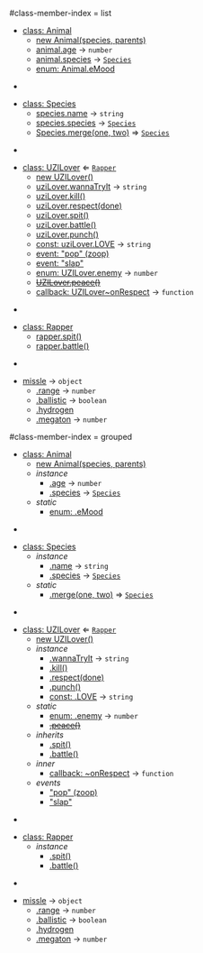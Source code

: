 #class-member-index = list

* [class: Animal](#Animal)
  * [new Animal(species, parents)](#new_Animal_new)
  * [animal.age](#Animal#age) → <code>number</code>
  * [animal.species](#Animal#species) → <code>[Species](#Species)</code>
  * [enum: Animal.eMood](#Animal.eMood)

-

* [class: Species](#Species)
  * [species.name](#Species#name) → <code>string</code>
  * [species.species](#Species#species) → <code>[Species](#Species)</code>
  * [Species.merge(one, two)](#Species.merge) ⇒ <code>[Species](#Species)</code>

-

* [class: UZILover](#UZILover) ⇐ <code>[Rapper](#Rapper)</code>
  * [new UZILover()](#new_UZILover_new)
  * [uziLover.wannaTryIt](#UZILover#wannaTryIt) → <code>string</code>
  * [uziLover.kill()](#UZILover#kill)
  * [uziLover.respect(done)](#UZILover#respect)
  * [uziLover.spit()](#UZILover#spit)
  * [uziLover.battle()](#UZILover#battle)
  * [uziLover.punch()](#UZILover#punch)
  * [const: uziLover.LOVE](#UZILover#LOVE) → <code>string</code>
  * [event: "pop" (zoop)](#UZILover#event_pop)
  * [event: "slap"](#UZILover#event_slap)
  * [enum: UZILover.enemy](#UZILover.enemy) → <code>number</code>
  * [~~UZILover.peace()~~](#UZILover.peace)
  * [callback: UZILover~onRespect](#UZILover..onRespect) → <code>function</code>

-

* [class: Rapper](#Rapper)
  * [rapper.spit()](#Rapper#spit)
  * [rapper.battle()](#Rapper#battle)

-


* [missle](#missle) → <code>object</code>
  * [.range](#missle.range) → <code>number</code>
  * [.ballistic](#missle.ballistic) → <code>boolean</code>
  * [.hydrogen](#missle.hydrogen)
  * [.megaton](#missle.megaton) → <code>number</code>


#class-member-index = grouped

* [class: Animal](#Animal)
  * [new Animal(species, parents)](#new_Animal_new)
  * _instance_
    * [.age](#Animal#age) → <code>number</code>
    * [.species](#Animal#species) → <code>[Species](#Species)</code>
  * _static_
    * [enum: .eMood](#Animal.eMood)

-

* [class: Species](#Species)
  * _instance_
    * [.name](#Species#name) → <code>string</code>
    * [.species](#Species#species) → <code>[Species](#Species)</code>
  * _static_
    * [.merge(one, two)](#Species.merge) ⇒ <code>[Species](#Species)</code>

-

* [class: UZILover](#UZILover) ⇐ <code>[Rapper](#Rapper)</code>
  * [new UZILover()](#new_UZILover_new)
  * _instance_
    * [.wannaTryIt](#UZILover#wannaTryIt) → <code>string</code>
    * [.kill()](#UZILover#kill)
    * [.respect(done)](#UZILover#respect)
    * [.punch()](#UZILover#punch)
    * [const: .LOVE](#UZILover#LOVE) → <code>string</code>
  * _static_
    * [enum: .enemy](#UZILover.enemy) → <code>number</code>
    * ~~[.peace()](#UZILover.peace)~~
  * _inherits_
    * [.spit()](#Rapper#spit)
    * [.battle()](#Rapper#battle)
  * _inner_
    * [callback: ~onRespect](#UZILover..onRespect) → <code>function</code>
  * _events_
    * ["pop" (zoop)](#UZILover#event_pop)
    * ["slap"](#UZILover#event_slap)

-

* [class: Rapper](#Rapper)
  * _instance_
    * [.spit()](#Rapper#spit)
    * [.battle()](#Rapper#battle)

-


* [missle](#missle) → <code>object</code>
  * [.range](#missle.range) → <code>number</code>
  * [.ballistic](#missle.ballistic) → <code>boolean</code>
  * [.hydrogen](#missle.hydrogen)
  * [.megaton](#missle.megaton) → <code>number</code>
